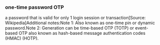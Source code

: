 ### one-time password  OTP

a password that is valid for only 1 login session or transaction[Source: Wikipedia]Additional notes:Note 1: Also known as one-time pin or dynamic password.Note 2: Generation can be time-based OTP (TOTP) or event-based OTP also known as hash-based message authentication codes (HMAC) (HOTP).